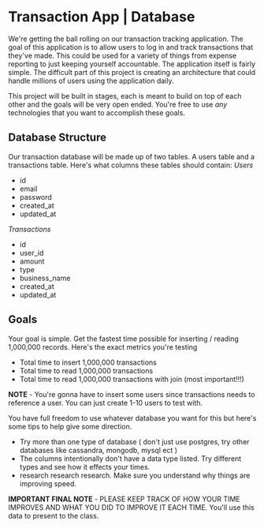 # Transaction App | Database
We're getting the ball rolling on our transaction tracking application.
The goal of this application is to allow users to log in and track transactions that they've made. This could be used for a variety of things from expense reporting to just keeping yourself accountable. The application itself is fairly simple. The difficult part of this project is creating an architecture that could handle millions of users using the application daily.

This project will be built in stages, each is meant to build on top of each other and the goals will be very open ended. You're free to use *any* technologies that you want to accomplish these goals.

## Database Structure
Our transaction database will be made up of two tables. A users table and a transactions table. Here's what columns these tables should contain:
*Users*
- id
- email
- password
- created_at
- updated_at

*Transactions*
- id
- user_id
- amount
- type
- business_name
- created_at
- updated_at

## Goals

Your goal is simple. Get the fastest time possible for inserting / reading 1,000,000 records.
Here's the exact metrics you're testing
- Total time to insert 1,000,000 transactions
- Total time to read 1,000,000 transactions
- Total time to read 1,000,000 transactions with join (most important!!!)

**NOTE** - You're gonna have to insert some users since transactions needs to reference a user. You can just create 1-10 users to test with.

You have full freedom to use whatever database you want for this but here's some tips to help give some direction.
- Try more than one type of database ( don't just use postgres, try other databases like cassandra, mongodb, mysql ect )
- The columns intentionally don't have a data type listed. Try different types and see how it effects your times.
- research research research. Make sure you understand why things are improving speed.

**IMPORTANT FINAL NOTE** - PLEASE KEEP TRACK OF HOW YOUR TIME IMPROVES AND WHAT YOU DID TO IMPROVE IT EACH TIME. You'll use this data to present to the class. 
